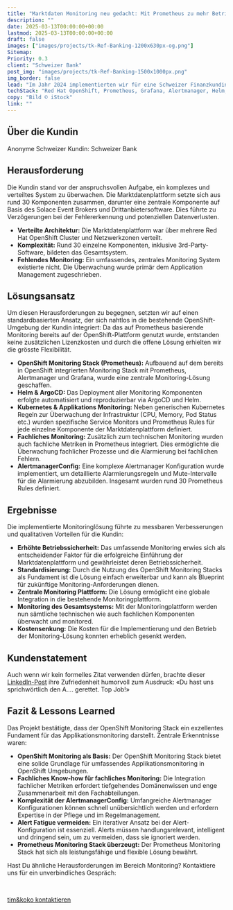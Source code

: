 ```yaml
---
title: "Marktdaten Monitoring neu gedacht: Mit Prometheus zu mehr Betriebssicherheit und tieferen Kosten bei Schweizer Bank"
description: ""
date: 2025-03-13T00:00:00+00:00
lastmod: 2025-03-13T00:00:00+00:00
draft: false
images: ["images/projects/tk-Ref-Banking-1200x630px-og.png"]
Sitemap:
Priority: 0.3
client: "Schweizer Bank"
post_img: "images/projects/tk-Ref-Banking-1500x1000px.png"
img_border: false
lead: "Im Jahr 2024 implementierten wir für eine Schweizer Finanzkundin eine umfassende Monitoringlösung für die neue, zentrale Marktdatenplattform. Mit dem OpenShift Monitoring Stack und Prometheus schufen wir eine robuste Lösung zur einheitlichen Überwachung der über mehrere Cluster verteilten Plattform, die technische und fachliche Fehler erkennt und alarmiert sowie die Betriebssicherheit sicherstellt."
techStack: "Red Hat OpenShift, Prometheus, Grafana, Alertmanager, Helm, Argo CD"
copy: "Bild © iStock"
link: ""
---
```



## Über die Kundin

Anonyme Schweizer Kundin: Schweizer Bank

## Herausforderung

Die Kundin stand vor der anspruchsvollen Aufgabe, ein komplexes und verteiltes System zu überwachen. Die Marktdatenplattform setzte sich aus rund 30 Komponenten zusammen, darunter eine zentrale Komponente auf Basis des Solace Event Brokers und Drittanbietersoftware. Dies führte zu Verzögerungen bei der Fehlererkennung und potenziellen Datenverlusten.

* **Verteilte Architektur:** Die Marktdatenplattform war über mehrere Red Hat OpenShift Cluster und Netzwerkzonen verteilt.
* **Komplexität:** Rund 30 einzelne Komponenten, inklusive 3rd-Party-Software, bildeten das Gesamtsystem.
* **Fehlendes Monitoring:** Ein umfassendes, zentrales Monitoring System existierte nicht. Die Überwachung wurde primär dem Application Management zugeschrieben.

## Lösungsansatz

Um diesen Herausforderungen zu begegnen, setzten wir auf einen standardbasierten Ansatz, der sich nahtlos in die bestehende OpenShift-Umgebung der Kundin integriert: Da das auf Prometheus basierende Monitoring bereits auf der OpenShift-Plattform genutzt wurde, entstanden keine zusätzlichen Lizenzkosten und durch die offene Lösung erhielten wir die grösste Flexibilität.

* **OpenShift Monitoring Stack (Prometheus):** Aufbauend auf dem bereits in OpenShift integrierten Monitoring Stack mit Prometheus, Alertmanager und Grafana, wurde eine zentrale Monitoring-Lösung geschaffen.
* **Helm & ArgoCD:** Das Deployment aller Monitoring Komponenten erfolgte automatisiert und reproduzierbar via ArgoCD und Helm.
* **Kubernetes & Applikations Monitoring:**  Neben generischen Kubernetes Regeln zur Überwachung der Infrastruktur (CPU, Memory, Pod Status etc.) wurden spezifische Service Monitors und Prometheus Rules für jede einzelne Komponente der Marktdatenplattform definiert.
* **Fachliches Monitoring:** Zusätzlich zum technischen Monitoring wurden auch fachliche Metriken in Prometheus integriert. Dies ermöglichte die Überwachung fachlicher Prozesse und die Alarmierung bei fachlichen Fehlern.
* **AlertmanagerConfig:** Eine komplexe Alertmanager Konfiguration wurde implementiert, um detaillierte Alarmierungsregeln und Mute-Intervalle für die Alarmierung abzubilden. Insgesamt wurden rund 30 Prometheus Rules definiert.

## Ergebnisse

Die implementierte Monitoringlösung führte zu messbaren Verbesserungen und qualitativen Vorteilen für die Kundin:

* **Erhöhte Betriebssicherheit:** Das umfassende Monitoring erwies sich als entscheidender Faktor für die erfolgreiche Einführung der Marktdatenplattform und gewährleistet deren Betriebssicherheit.
* **Standardisierung:** Durch die Nutzung des OpenShift Monitoring Stacks als Fundament ist die Lösung einfach erweiterbar und kann als Blueprint für zukünftige Monitoring-Anforderungen dienen.
* **Zentrale Monitoring Plattform:** Die Lösung ermöglicht eine globale Integration in die bestehende Monitoringplattform.
* **Monitoring des Gesamtsystems:** Mit der Monitoringplattform werden nun sämtliche technischen wie auch fachlichen Komponenten überwacht und monitored.
* **Kostensenkung:** Die Kosten für die Implementierung und den Betrieb der Monitoring-Lösung konnten erheblich gesenkt werden.

## Kundenstatement

Auch wenn wir kein formelles Zitat verwenden dürfen, brachte dieser [LinkedIn-Post](https://www.linkedin.com/posts/thomas-philipona-thun_intothecloud-prometheus-cloudnative-activity-7244310833726390273-pFjM) ihre Zufriedenheit humorvoll zum Ausdruck: «Du hast uns sprichwörtlich den A…. gerettet. Top Job!»

## Fazit & Lessons Learned

Das Projekt bestätigte, dass der OpenShift Monitoring Stack ein exzellentes Fundament für das Applikationsmonitoring darstellt.  Zentrale Erkenntnisse waren:

* **OpenShift Monitoring als Basis:** Der OpenShift Monitoring Stack bietet eine solide Grundlage für umfassendes Applikationsmonitoring in OpenShift Umgebungen.
* **Fachliches Know-how für fachliches Monitoring:** Die Integration fachlicher Metriken erfordert tiefgehendes Domänenwissen und enge Zusammenarbeit mit den Fachabteilungen.
* **Komplexität der AlertmanagerConfig:** Umfangreiche Alertmanager Konfigurationen können schnell unübersichtlich werden und erfordern Expertise in der Pflege und im Regelmanagement.
* **Alert Fatigue vermeiden:** Ein iterativer Ansatz bei der Alert-Konfiguration ist essenziell. Alerts müssen handlungsrelevant, intelligent und dringend sein, um zu vermeiden, dass sie ignoriert werden.
* **Prometheus Monitoring Stack überzeugt:** Der Prometheus Monitoring Stack hat sich als leistungsfähige und flexible Lösung bewährt.

Hast Du ähnliche Herausforderungen im Bereich Monitoring? Kontaktiere uns für ein unverbindliches Gespräch:

&nbsp;

<a class="btn btn-primary rounded-pill" href="mailto:hallo@tim-koko.ch">tim&koko kontaktieren</a>
